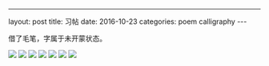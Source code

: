 ---
layout: post
title:  习帖
date:   2016-10-23
categories: poem calligraphy
---​

借了毛笔，字属于未开蒙状态。

<!--more-->

![]({{site.url}}/Images/42.JPG)
![]({{site.url}}/Images/43.JPG)
![]({{site.url}}/Images/44.JPG)
![]({{site.url}}/Images/45.JPG)
![]({{site.url}}/Images/46.JPG)
![]({{site.url}}/Images/47.JPG)
![]({{site.url}}/Images/48.JPG)

<script>
  (function(i,s,o,g,r,a,m){i['GoogleAnalyticsObject']=r;i[r]=i[r]||function(){
  (i[r].q=i[r].q||[]).push(arguments)},i[r].l=1*new Date();a=s.createElement(o),
  m=s.getElementsByTagName(o)[0];a.async=1;a.src=g;m.parentNode.insertBefore(a,m)
  })(window,document,'script','https://www.google-analytics.com/analytics.js','ga');

  ga('create', 'UA-85986843-1', 'auto');
  ga('send', 'pageview');

</script>
